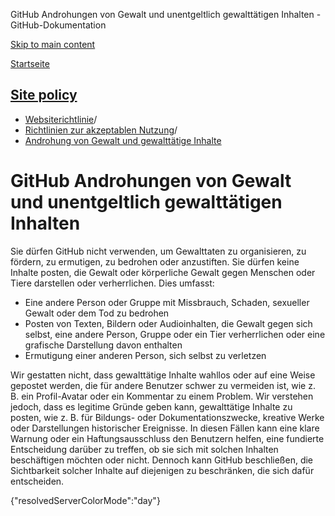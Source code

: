 GitHub Androhungen von Gewalt und unentgeltlich gewalttätigen Inhalten - GitHub-Dokumentation

[Skip to main content](#main-content)

[Startseite](/de)

[Site policy](/de/site-policy)
----------

* [Websiterichtlinie](/de/site-policy)/
* [Richtlinien zur akzeptablen Nutzung](/de/site-policy/acceptable-use-policies)/
* [Androhung von Gewalt und gewalttätige Inhalte](/de/site-policy/acceptable-use-policies/github-threats-of-violence-and-gratuitously-violent-content)

GitHub Androhungen von Gewalt und unentgeltlich gewalttätigen Inhalten
==========

Sie dürfen GitHub nicht verwenden, um Gewalttaten zu organisieren, zu fördern, zu ermutigen, zu bedrohen oder anzustiften. Sie dürfen keine Inhalte posten, die Gewalt oder körperliche Gewalt gegen Menschen oder Tiere darstellen oder verherrlichen. Dies umfasst:

* Eine andere Person oder Gruppe mit Missbrauch, Schaden, sexueller Gewalt oder dem Tod zu bedrohen
* Posten von Texten, Bildern oder Audioinhalten, die Gewalt gegen sich selbst, eine andere Person, Gruppe oder ein Tier verherrlichen oder eine grafische Darstellung davon enthalten
* Ermutigung einer anderen Person, sich selbst zu verletzen

Wir gestatten nicht, dass gewalttätige Inhalte wahllos oder auf eine Weise gepostet werden, die für andere Benutzer schwer zu vermeiden ist, wie z. B. ein Profil-Avatar oder ein Kommentar zu einem Problem. Wir verstehen jedoch, dass es legitime Gründe geben kann, gewalttätige Inhalte zu posten, wie z. B. für Bildungs- oder Dokumentationszwecke, kreative Werke oder Darstellungen historischer Ereignisse. In diesen Fällen kann eine klare Warnung oder ein Haftungsausschluss den Benutzern helfen, eine fundierte Entscheidung darüber zu treffen, ob sie sich mit solchen Inhalten beschäftigen möchten oder nicht. Dennoch kann GitHub beschließen, die Sichtbarkeit solcher Inhalte auf diejenigen zu beschränken, die sich dafür entscheiden.

{"resolvedServerColorMode":"day"}
